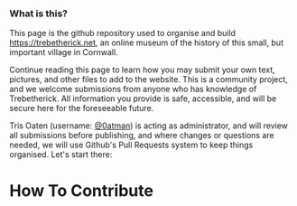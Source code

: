### What is this?

This page is the github repository used to organise and build <https://trebetherick.net>, an online museum of the history of this small, but important village in Cornwall.

Continue reading this page to learn how you may submit your own text, pictures, and other files to add to the website. This is a community project, and we welcome submissions from anyone who has knowledge of Trebetherick. All information you provide is safe, accessible, and will be secure here for the foreseeable future.

Tris Oaten (username: [@0atman](https://github.com/0atman)) is acting as administrator, and will review all submissions before publishing, and where changes or questions are needed, we will use Github's Pull Requests system to keep things organised. Let's start there:

# How To Contribute
